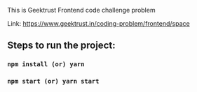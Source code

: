 This is Geektrust Frontend code challenge problem

Link: https://www.geektrust.in/coding-problem/frontend/space

## Steps to run the project:

### `npm install (or) yarn`

### `npm start (or) yarn start`
